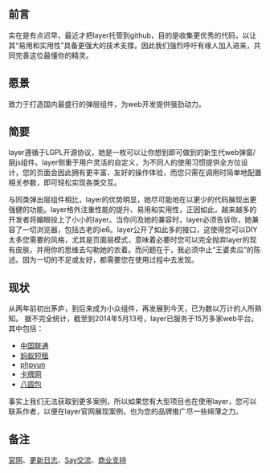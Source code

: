 ﻿## 前言
实在是有点迟早，最近才把layer托管到github，目的是收集更优秀的代码，以让其“易用和实用性”具备更强大的技术支撑。因此我们强烈呼吁有缘人加入进来，共同完善这位最懂你的精灵。

## 愿景
致力于打造国内最盛行的弹层组件，为web开发提供强劲动力。


## 简要
layer遵循于LGPL开源协议，她是一枚可以让你想到即可做到的新生代web弹窗/层js组件。layer侧重于用户灵活的自定义，为不同人的使用习惯提供全方位设计，您的页面会因此拥有更丰富、友好的操作体验，而您只需在调用时简单地配置相关参数，即可轻松实现各类交互。

与同类弹出层组件相比，layer的优势明显，她尽可能地在以更少的代码展现出更强健的功能。layer格外注重性能的提升、易用和实用性，正因如此，越来越多的开发者将媚眼投上了小小的layer。当你问及她的兼容时，layer必须告诉你，她兼容了一切浏览器，包括古老的ie6。layer公开了如此多的接口，这使得您可以DIY太多您需要的风格，尤其是页面层模式，意味着必要时您可以完全抛弃layer的现有皮肤，并用你的思维去勾勒她的衣着。而问题在于，我必须中止“王婆卖瓜”的陈述。因为一切的不足或友好，都需要您在使用过程中去发现。

## 现状
从两年前初出茅庐，到后来成为小众组件，再发展到今天，已为数以万计的人所熟知。
据不完全统计，截至到2014年5月13号，layer已服务于15万多家web平台。
其中包括：
* [中国联通](http://app.10010.com/)
* [蚂蚁短租](http://www.mayi.com/)
* [phpyun](http://www.phpyun.com/)
* [卡牌网](http://www.kapai.com/)
* [八圆包](http://www.bayuanbao.com/)


事实上我们无法获取到更多案例，所以如果您有大型项目也在使用layer，您可以联系作者，以便在layer官网展现案例，也为您的品牌推广尽一些绵薄之力。


## 备注
[官网](http://sentsin.com/jquery/layer/)、[更新日志](https://github.com/sentsin/layer/blob/master/Update%20Notes.txt)、[Say交流](http://say.sentsin.com/home-48.html)、[商业支持](http://url.cn/RAejZY)